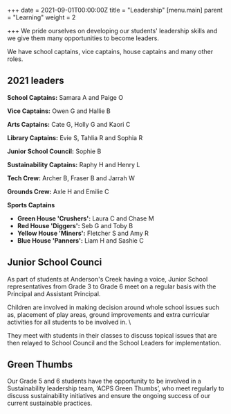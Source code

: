 +++
date = 2021-09-01T00:00:00Z
title = "Leadership"
[menu.main]
parent = "Learning"
weight = 2

+++
We pride ourselves on developing our students' leadership skills and we give them many opportunities to become leaders.

We have school captains, vice captains, house captains and many other roles.

## 2021 leaders

**School Captains:** Samara A and Paige O

**Vice Captains:** Owen G and Hallie B

**Arts Captains:** Cate G, Holly G and Kaori C 

**Library Captains:** Evie S, Tahlia R and Sophia R

**Junior School Council:** Sophie B

**Sustainability Captains:** Raphy H and Henry L

**Tech Crew:** Archer B, Fraser B and Jarrah W

**Grounds Crew:** Axle H and Emilie C

**Sports Captains**

* **Green House 'Crushers':** Laura C and Chase M
* **Red House 'Diggers':** Seb G and Toby B
* **Yellow House 'Miners':** Fletcher S and Amy R
* **Blue House 'Panners':** Liam H and Sashie C

## Junior School Counci

As part of students at Anderson's Creek having a voice, Junior School representatives from Grade 3 to Grade 6 meet on a regular basis with the Principal and Assistant Principal.

Children are involved in making decision around whole school issues such as, placement of play areas, ground improvements and extra curricular activities for all students to be involved in. \\

They meet with students in their classes to discuss topical issues that are then relayed to School Council and the School Leaders for implementation.

## Green Thumbs

 Our Grade 5 and 6 students have the opportunity to be involved in a Sustainability leadership team, ‘ACPS Green Thumbs’, who meet regularly to discuss sustainability initiatives and ensure the ongoing success of our current sustainable practices.